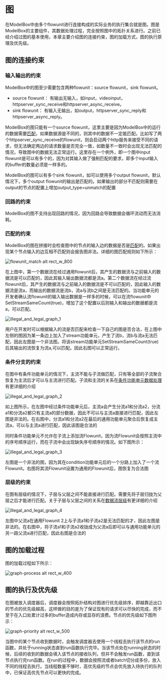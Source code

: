 # 图

在ModelBox中由多个flowunit进行连接构成的实际业务的执行集合就是图。图是ModelBox的主要组件，其数据处理过程，完全按照图中的拓扑关系进行。之前已经介绍过图的基本使用，本章主要介绍图的连接约束，图的加载方式，图的执行原理及优先级。

## 图的连接约束

### 输入输出的约束

ModelBox中的图至少需要包含两种flowunit：source flowunit，sink flowunit。
* source flowunit：
    有输出无输入，如input，videoinput，httpserver_sync_receive和httpserver_async_receive。
* sink flowunit：
    有输入无输出，如output，httpserver_sync_reply和httpserver_async_reply。

ModelBox的图只能有一个source flowunit，这里主要是因为ModelBox中的运行的数据需要[匹配](../framework-conception/stream.md#为什么需要匹配)，如果数据源是不同的，则其中的数据不一定能匹配。比如写了两个httpserver_sync_receive的flowunit，则会启动两个http服务来接受不同的请求，但无法确定两边的请求数量是否完全一致，如数量不一致时会出现无法匹配的情况，导致图中的数据无法正常运行。这里存在一个例外，即一个图中input flowunit是可以有多个的，因为对其输入做了强制匹配的要求，即多个input输入的buffer的数量必须是一样多的。

ModelBox的图可以有多个sink flowunit，如可以使用多个output flowunit，默认情况下，多个output flowunit的输出是匹配的。如果输出的部分不匹配则需要在output的节点的配置上增加output_type=unmatch的配置

### 回路的约束

ModelBox的图不支持出现回路的情况，因为回路会导致数据会循环流动而无法消耗。

### 匹配的约束

ModelBox的图在拼接时会检查图中的节点的输入边的数据是否是[匹配](../framework-conception/stream.md#为什么需要匹配)的。如果出现某个节点输入的边互相不匹配则会报告图非法。详细的图匹配规则如下所示：

![flowunit_match alt rect_w_800](../assets/images/figure/framework-conception/flowunit_match.png)

在上图中，第一个数据流在经过通用flowunit后，其产生的数据流与之前输入的数据流是可以匹配的，因此其输入输出数据流都是流a。第二个数据流在经过流flowunit后，其产生的数据流与之前输入的数据流是不可以匹配的，因此输入的数据流是流a，而输出的数据流是流b，流a与流b之间是无法匹配的。当功能单元的开发者确认流flowunit的输入输出数据是一样多的时候，可以在流flowunit中SetStreamSameCount(true)，增加了这个配置以后则输入和输出的数据都是流a，可以匹配。

![illegal_and_legal_graph_1](../assets/images/figure/framework-conception/illegal_and_legal_graph_1.png)

用户在开发时可以根据输入的流是否匹配来检查一下自己的图是否合法，在上图中左侧的图因为某一条边上加入了stream功能单元，产生了流b，流b与流a无法匹配，因此左图是一个非法图。将该stream功能单元SetStreamSameCount(true)后其输出的流恢复为流a,可以匹配。因此右图可以正常运行。

### 条件分支的约束

在图中有条件功能单元的情况下，主流不能与子流做匹配，只有等全部的子流聚合恢复为主流后才可以与主流进行匹配。子流和主流的关系在[条件功能单元数据处理](../framework-conception/stream.md#条件功能单元数据处理)有更详细的介绍

![illegal_and_legal_graph_2](../assets/images/figure/framework-conception/illegal_and_legal_graph_2.png)

如上图所示，在左图中经过条件功能单元后，主流a会产生分流a1和分流a2，分流a1和分流a2都只有主流a的部分数据，因此不可以与主流a直接进行匹配，因此左图是非法的。在右图中，分流a1和分流a2在最后的通用功能单元聚合后恢复成主流a，可以与主流a进行匹配，因此该图是合法的

同时条件功能单元不允许在子流上添加流Flowunit，因为流Flowunit会按照主流中的序号顺序运行，而在子流中会出现缺失序号顺序的情况。如下图所示：

![illegal_and_legal_graph_3](../assets/images/figure/framework-conception/illegal_and_legal_graph_3.png)

左图是一个非法的图，因为其在condition功能单元后的一个分路上加入了一个流Flowunit。右图将其流Flowunit设置为通用的Flowunit后，图恢复为合法图

### 层级的约束

在图有层级的情况下，子层与父层之间不能直接进行匹配。需要先将子层归拢为父层之后才能进行匹配。关于子层与父层之间的关系在[数据流层级](../framework-conception/stream.md#数据流层级)有更详细的介绍

![illegal_and_legal_graph_4](../assets/images/figure/framework-conception/illegal_and_legal_graph_4.png)

左图中父流a在通用Flowunit 2上与子流a1和子流a2是无法匹配的才，因此左图是非法的。在右图中，将子流a1和子流a2收拢成为父流a后即可以与通用功能单元的另一路父流a进行匹配，因此右图是合法的

## 图的加载过程

图的加载过程如下所示：

![graph-process alt rect_w_400](../assets/images/figure/framework-conception/graph-process.png)

## 图的执行及优先级

在图被放入调度器后，调度器会按照拓扑结构对图进行优先级排序，即越靠近出口的节点的优先级越高，这样做的目的是为了保证现有的请求可以尽快的完成，而不至于在入口处累计过多的buffer造成内存或显存的浪费。节点的优先级如下图所示：

![graph-priority alt rect_w_500](../assets/images/figure/framework-conception/graph-priority.png)

当图中的某个节点收到数据时，会触发调度器去使用一个线程去执行该节点的run函数，并处于running状态直到run函数执行完毕。当该节点处在running状态的时候，后续的收到的数据会填入该节点的接收队列，但并不会触发run函数，直到该节点执行完run函数。在run的过程中，数据会按照流或者batch切分成多份，放入不同的线程去执行。当线程数量不够时，高优先级的节点会优先放入待执行的队列中，已保证高优先节点可以更快的完成。
